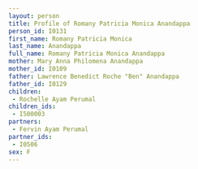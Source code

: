 ```yaml
---
layout: person
title: Profile of Romany Patricia Monica Anandappa
person_id: I0131
first_name: Romany Patricia Monica
last_name: Anandappa
full_name: Romany Patricia Monica Anandappa
mother: Mary Anna Philomena Anandappa
mother_id: I0109
father: Lawrence Benedict Roche "Ben" Anandappa
father_id: I0129
children:
 - Rochelle Ayam Perumal
children_ids:
 - I500003
partners:
 - Fervin Ayam Perumal
partner_ids:
 - I0506
sex: F
---
```


